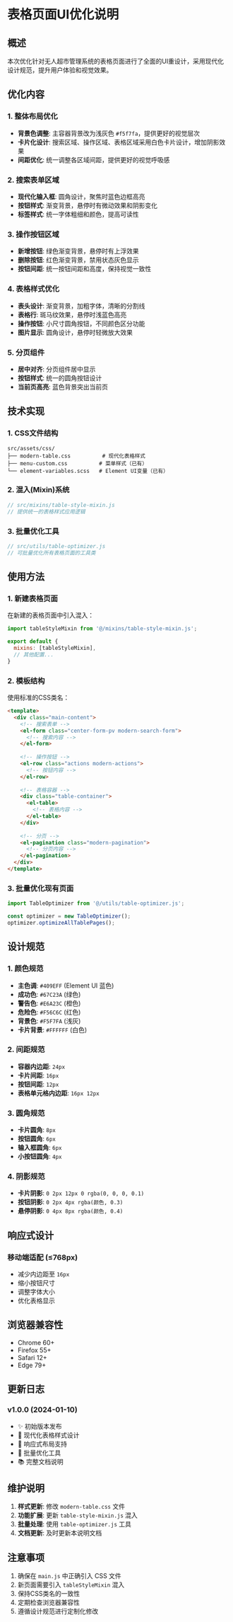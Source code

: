 # 表格页面UI优化说明

## 概述
本次优化针对无人超市管理系统的表格页面进行了全面的UI重设计，采用现代化设计规范，提升用户体验和视觉效果。

## 优化内容

### 1. 整体布局优化
- **背景色调整**: 主容器背景改为浅灰色 `#f5f7fa`，提供更好的视觉层次
- **卡片化设计**: 搜索区域、操作区域、表格区域采用白色卡片设计，增加阴影效果
- **间距优化**: 统一调整各区域间距，提供更好的视觉呼吸感

### 2. 搜索表单区域
- **现代化输入框**: 圆角设计，聚焦时蓝色边框高亮
- **按钮样式**: 渐变背景，悬停时有微动效果和阴影变化
- **标签样式**: 统一字体粗细和颜色，提高可读性

### 3. 操作按钮区域
- **新增按钮**: 绿色渐变背景，悬停时有上浮效果
- **删除按钮**: 红色渐变背景，禁用状态灰色显示
- **按钮间距**: 统一按钮间距和高度，保持视觉一致性

### 4. 表格样式优化
- **表头设计**: 渐变背景，加粗字体，清晰的分割线
- **表格行**: 斑马纹效果，悬停时浅蓝色高亮
- **操作按钮**: 小尺寸圆角按钮，不同颜色区分功能
- **图片显示**: 圆角设计，悬停时轻微放大效果

### 5. 分页组件
- **居中对齐**: 分页组件居中显示
- **按钮样式**: 统一的圆角按钮设计
- **当前页高亮**: 蓝色背景突出当前页

## 技术实现

### 1. CSS文件结构
```
src/assets/css/
├── modern-table.css          # 现代化表格样式
├── menu-custom.css          # 菜单样式（已有）
└── element-variables.scss   # Element UI变量（已有）
```

### 2. 混入(Mixin)系统
```javascript
// src/mixins/table-style-mixin.js
// 提供统一的表格样式应用逻辑
```

### 3. 批量优化工具
```javascript
// src/utils/table-optimizer.js
// 可批量优化所有表格页面的工具类
```

## 使用方法

### 1. 新建表格页面
在新建的表格页面中引入混入：
```javascript
import tableStyleMixin from '@/mixins/table-style-mixin.js';

export default {
  mixins: [tableStyleMixin],
  // 其他配置...
}
```

### 2. 模板结构
使用标准的CSS类名：
```html
<template>
  <div class="main-content">
    <!-- 搜索表单 -->
    <el-form class="center-form-pv modern-search-form">
      <!-- 搜索内容 -->
    </el-form>
    
    <!-- 操作按钮 -->
    <el-row class="actions modern-actions">
      <!-- 按钮内容 -->
    </el-row>
    
    <!-- 表格容器 -->
    <div class="table-container">
      <el-table>
        <!-- 表格内容 -->
      </el-table>
    </div>
    
    <!-- 分页 -->
    <el-pagination class="modern-pagination">
      <!-- 分页内容 -->
    </el-pagination>
  </div>
</template>
```

### 3. 批量优化现有页面
```javascript
import TableOptimizer from '@/utils/table-optimizer.js';

const optimizer = new TableOptimizer();
optimizer.optimizeAllTablePages();
```

## 设计规范

### 1. 颜色规范
- **主色调**: `#409EFF` (Element UI 蓝色)
- **成功色**: `#67C23A` (绿色)
- **警告色**: `#E6A23C` (橙色)
- **危险色**: `#F56C6C` (红色)
- **背景色**: `#F5F7FA` (浅灰)
- **卡片背景**: `#FFFFFF` (白色)

### 2. 间距规范
- **容器内边距**: `24px`
- **卡片间距**: `16px`
- **按钮间距**: `12px`
- **表格单元格内边距**: `16px 12px`

### 3. 圆角规范
- **卡片圆角**: `8px`
- **按钮圆角**: `6px`
- **输入框圆角**: `6px`
- **小按钮圆角**: `4px`

### 4. 阴影规范
- **卡片阴影**: `0 2px 12px 0 rgba(0, 0, 0, 0.1)`
- **按钮阴影**: `0 2px 4px rgba(颜色, 0.3)`
- **悬停阴影**: `0 4px 8px rgba(颜色, 0.4)`

## 响应式设计

### 移动端适配 (≤768px)
- 减少内边距至 `16px`
- 缩小按钮尺寸
- 调整字体大小
- 优化表格显示

## 浏览器兼容性
- Chrome 60+
- Firefox 55+
- Safari 12+
- Edge 79+

## 更新日志

### v1.0.0 (2024-01-10)
- ✨ 初始版本发布
- 🎨 现代化表格样式设计
- 📱 响应式布局支持
- 🔧 批量优化工具
- 📚 完整文档说明

## 维护说明

1. **样式更新**: 修改 `modern-table.css` 文件
2. **功能扩展**: 更新 `table-style-mixin.js` 混入
3. **批量处理**: 使用 `table-optimizer.js` 工具
4. **文档更新**: 及时更新本说明文档

## 注意事项

1. 确保在 `main.js` 中正确引入 CSS 文件
2. 新页面需要引入 `tableStyleMixin` 混入
3. 保持CSS类名的一致性
4. 定期检查浏览器兼容性
5. 遵循设计规范进行定制化修改